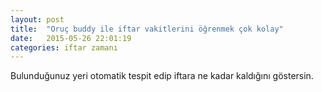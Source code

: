 ```yaml
---
layout: post
title:  "Oruç buddy ile iftar vakitlerini öğrenmek çok kolay"
date:   2015-05-26 22:01:19
categories: iftar zamanı
---
```

Bulunduğunuz yeri otomatik tespit edip iftara ne kadar kaldığını göstersin.